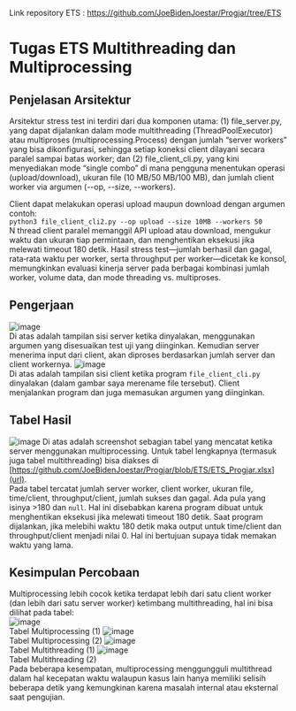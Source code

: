 Link repository ETS : https://github.com/JoeBidenJoestar/Progjar/tree/ETS
# Tugas ETS Multithreading dan Multiprocessing
## Penjelasan Arsitektur
Arsitektur stress test ini terdiri dari dua komponen utama: 
(1) file_server.py, yang dapat dijalankan dalam mode multithreading (ThreadPoolExecutor) atau multiproses (multiprocessing.Process) dengan jumlah “server workers” yang bisa dikonfigurasi, sehingga setiap koneksi client dilayani secara paralel sampai batas worker; dan 
(2) file_client_cli.py, yang kini menyediakan mode “single combo” di mana pengguna menentukan operasi (upload/download), ukuran file (10 MB/50 MB/100 MB), dan jumlah client worker via argumen (--op, --size, --workers). 

Client dapat melakukan operasi upload maupun download dengan argumen contoh:  
`python3 file_client_cli2.py --op upload --size 10MB --workers 50`    
N thread client paralel memanggil API upload atau download, mengukur waktu dan ukuran tiap permintaan, dan menghentikan eksekusi jika melewati timeout 180 detik. 
Hasil stress test—jumlah berhasil dan gagal, rata‐rata waktu per worker, serta throughput per worker—dicetak ke konsol, memungkinkan evaluasi kinerja server pada berbagai kombinasi jumlah worker, volume data, dan mode threading vs. multiproses.  

## Pengerjaan
![image](https://github.com/user-attachments/assets/252f345e-2606-4cc8-9d64-e4e59bd5687e)  
Di atas adalah tampilan sisi server ketika dinyalakan, menggunakan argumen yang disesuaikan test uji yang diinginkan. Kemudian server menerima input dari client, akan diproses berdasarkan jumlah server dan client workernya.
![image](https://github.com/user-attachments/assets/309a585b-44ad-4ce7-9bf1-73883c89369d)  
Di atas adalah tampilan sisi client ketika program `file_client_cli.py` dinyalakan (dalam gambar saya merename file tersebut). Client menjalankan program dan juga memasukan argumen yang diinginkan.

## Tabel Hasil
![image](https://github.com/user-attachments/assets/723ffebe-3c77-4153-8641-4479971a69fd)
Di atas adalah screenshot sebagian tabel yang mencatat ketika server menggunakan multiprocessing. Untuk tabel lengkapnya (termasuk juga tabel multithreading) bisa diakses di [https://github.com/JoeBidenJoestar/Progjar/blob/ETS/ETS_Progjar.xlsx](url).  
Pada tabel tercatat jumlah server worker, client worker, ukuran file, time/client, throughput/client, jumlah sukses dan gagal. Ada pula yang isinya >180 dan `null`. Hal ini disebabkan karena program dibuat untuk menghentikan eksekusi jika melewati timeout 180 detik. Saat program dijalankan, jika melebihi waktu 180 detik maka output untuk time/client dan throughput/client menjadi nilai 0. Hal ini bertujuan supaya tidak memakan waktu yang lama.

## Kesimpulan Percobaan
Multiprocessing lebih cocok ketika terdapat lebih dari satu client worker (dan lebih dari satu server worker) ketimbang multithreading, hal ini bisa dilihat pada tabel:  
![image](https://github.com/user-attachments/assets/f17aed69-18fa-4faf-abaa-1bd5c182b163)  
Tabel Multiprocessing (1)
![image](https://github.com/user-attachments/assets/1aad761b-8e2d-42c1-8e17-5b624a35b1f1)  
Tabel Multiprocessing (2)
![image](https://github.com/user-attachments/assets/35be9d3f-5aed-4840-9888-59f7047c41c5)  
Tabel Multithreading (1)
![image](https://github.com/user-attachments/assets/80bb3a9d-96f9-475e-b2ad-ffd15f045417)  
Tabel Multithreading (2)  
Pada beberapa kesempatan, multiprocessing menggungguli multithread dalam hal kecepatan waktu walaupun kasus lain hanya memiliki selisih beberapa detik yang kemungkinan karena masalah internal atau eksternal saat pengujian.






